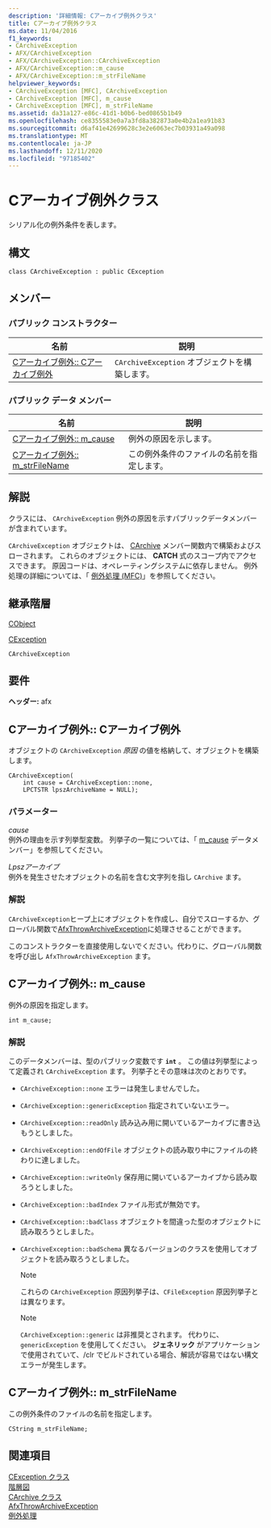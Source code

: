 ```yaml
---
description: '詳細情報: Cアーカイブ例外クラス'
title: Cアーカイブ例外クラス
ms.date: 11/04/2016
f1_keywords:
- CArchiveException
- AFX/CArchiveException
- AFX/CArchiveException::CArchiveException
- AFX/CArchiveException::m_cause
- AFX/CArchiveException::m_strFileName
helpviewer_keywords:
- CArchiveException [MFC], CArchiveException
- CArchiveException [MFC], m_cause
- CArchiveException [MFC], m_strFileName
ms.assetid: da31a127-e86c-41d1-b0b6-bed0865b1b49
ms.openlocfilehash: ce8355583e0a7a3fd8a382873a0e4b2a1ea91b83
ms.sourcegitcommit: d6af41e42699628c3e2e6063ec7b03931a49a098
ms.translationtype: MT
ms.contentlocale: ja-JP
ms.lasthandoff: 12/11/2020
ms.locfileid: "97185402"
---
```

# <a name="carchiveexception-class"></a>Cアーカイブ例外クラス

シリアル化の例外条件を表します。

## <a name="syntax"></a>構文

```
class CArchiveException : public CException
```

## <a name="members"></a>メンバー

### <a name="public-constructors"></a>パブリック コンストラクター

|名前|説明|
|----------|-----------------|
|[Cアーカイブ例外:: Cアーカイブ例外](#carchiveexception)|`CArchiveException` オブジェクトを構築します。|

### <a name="public-data-members"></a>パブリック データ メンバー

|名前|説明|
|----------|-----------------|
|[Cアーカイブ例外:: m_cause](#m_cause)|例外の原因を示します。|
|[Cアーカイブ例外:: m_strFileName](#m_strfilename)|この例外条件のファイルの名前を指定します。|

## <a name="remarks"></a>解説

クラスには、 `CArchiveException` 例外の原因を示すパブリックデータメンバーが含まれています。

`CArchiveException` オブジェクトは、 [CArchive](../../mfc/reference/carchive-class.md) メンバー関数内で構築およびスローされます。 これらのオブジェクトには、 **CATCH** 式のスコープ内でアクセスできます。 原因コードは、オペレーティングシステムに依存しません。 例外処理の詳細については、「 [例外処理 (MFC)](../../mfc/exception-handling-in-mfc.md)」を参照してください。

## <a name="inheritance-hierarchy"></a>継承階層

[CObject](../../mfc/reference/cobject-class.md)

[CException](../../mfc/reference/cexception-class.md)

`CArchiveException`

## <a name="requirements"></a>要件

**ヘッダー:** afx

## <a name="carchiveexceptioncarchiveexception"></a><a name="carchiveexception"></a> Cアーカイブ例外:: Cアーカイブ例外

オブジェクトの `CArchiveException` *原因* の値を格納して、オブジェクトを構築します。

```
CArchiveException(
    int cause = CArchiveException::none,
    LPCTSTR lpszArchiveName = NULL);
```

### <a name="parameters"></a>パラメーター

*cause*<br/>
例外の理由を示す列挙型変数。 列挙子の一覧については、「 [m_cause](#m_cause) データメンバー」を参照してください。

*Lpszアーカイブ*<br/>
例外を発生させたオブジェクトの名前を含む文字列を指し `CArchive` ます。

### <a name="remarks"></a>解説

`CArchiveException`ヒープ上にオブジェクトを作成し、自分でスローするか、グローバル関数で[AfxThrowArchiveException](../../mfc/reference/exception-processing.md#afxthrowarchiveexception)に処理させることができます。

このコンストラクターを直接使用しないでください。代わりに、グローバル関数を呼び出し `AfxThrowArchiveException` ます。

## <a name="carchiveexceptionm_cause"></a><a name="m_cause"></a> Cアーカイブ例外:: m_cause

例外の原因を指定します。

```
int m_cause;
```

### <a name="remarks"></a>解説

このデータメンバーは、型のパブリック変数です **`int`** 。 この値は列挙型によって定義され `CArchiveException` ます。 列挙子とその意味は次のとおりです。

- `CArchiveException::none` エラーは発生しませんでした。

- `CArchiveException::genericException` 指定されていないエラー。

- `CArchiveException::readOnly` 読み込み用に開いているアーカイブに書き込もうとしました。

- `CArchiveException::endOfFile` オブジェクトの読み取り中にファイルの終わりに達しました。

- `CArchiveException::writeOnly` 保存用に開いているアーカイブから読み取ろうとしました。

- `CArchiveException::badIndex` ファイル形式が無効です。

- `CArchiveException::badClass` オブジェクトを間違った型のオブジェクトに読み取ろうとしました。

- `CArchiveException::badSchema` 異なるバージョンのクラスを使用してオブジェクトを読み取ろうとしました。

    > [!NOTE]
    >  これらの `CArchiveException` 原因列挙子は、`CFileException` 原因列挙子とは異なります。

    > [!NOTE]
    > `CArchiveException::generic` は非推奨とされます。 代わりに、`genericException` を使用してください。 **ジェネリック** がアプリケーションで使用されていて、/clr でビルドされている場合、解読が容易ではない構文エラーが発生します。

## <a name="carchiveexceptionm_strfilename"></a><a name="m_strfilename"></a> Cアーカイブ例外:: m_strFileName

この例外条件のファイルの名前を指定します。

```
CString m_strFileName;
```

## <a name="see-also"></a>関連項目

[CException クラス](../../mfc/reference/cexception-class.md)<br/>
[階層図](../../mfc/hierarchy-chart.md)<br/>
[CArchive クラス](../../mfc/reference/carchive-class.md)<br/>
[AfxThrowArchiveException](../../mfc/reference/exception-processing.md#afxthrowarchiveexception)<br/>
[例外処理](../../mfc/reference/exception-processing.md)
